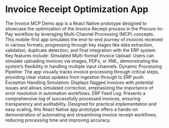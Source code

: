 # Invoice Receipt Optimization App
 The Invoice MCP Demo app is a React Native prototype designed to showcase the optimization of the Invoice Receipt process in the Procure-to-Pay workflow by leveraging Multi-Channel Processing (MCP) concepts.  This mobile-first app simulates the end-to-end journey of invoices received in various formats, progressing through key stages like data extraction, validation, duplicate detection, and final integration with the ERP system.  Key features include:  Simulated Multi-format Invoice Upload: Users can simulate uploading invoices via images, PDFs, or XML, demonstrating the system’s flexibility in handling multiple input channels.  Dynamic Processing Pipeline: The app visually tracks invoice processing through critical steps, providing clear status updates from ingestion through to ERP push.  Exception Handling Simulation: Displays flagged invoices with potential issues and allows simulated correction, emphasizing the importance of error resolution in automation workflows.  ERP Feed Log: Presents a comprehensive log of successfully processed invoices, ensuring transparency and auditability.  Designed for practical implementation and easy scaling, this React Native app prototype offers a hands-on demonstration of automating and streamlining invoice receipt workflows, reducing processing time and improving accuracy.
